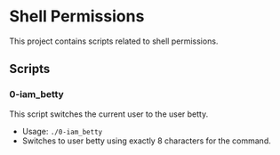 # Shell Permissions

This project contains scripts related to shell permissions.

## Scripts

### 0-iam_betty
This script switches the current user to the user betty.
- Usage: `./0-iam_betty`
- Switches to user betty using exactly 8 characters for the command.
